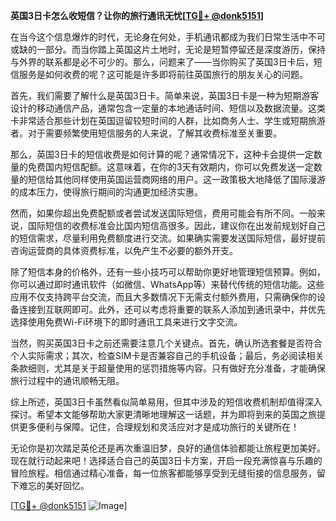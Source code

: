 **英国3日卡怎么收短信？让你的旅行通讯无忧[[TG💪+ @donk5151](https://t.me/s/donk5151)]**

在当今这个信息爆炸的时代，无论身在何处，手机通讯都成为我们日常生活中不可或缺的一部分。而当你踏上英国这片土地时，无论是短暂停留还是深度游历，保持与外界的联系都是必不可少的。那么，问题来了——当你购买了英国3日卡后，短信服务是如何收费的呢？这可能是许多即将前往英国旅行的朋友关心的问题。

首先，我们需要了解什么是英国3日卡。简单来说，英国3日卡是一种为短期游客设计的移动通信产品，通常包含一定量的本地通话时间、短信以及数据流量。这类卡非常适合那些计划在英国逗留较短时间的人群，比如商务人士、学生或短期旅游者。对于需要频繁使用短信服务的人来说，了解其收费标准至关重要。

那么，英国3日卡的短信收费是如何计算的呢？通常情况下，这种卡会提供一定数量的免费国内短信配额。这意味着，在你的3天有效期内，你可以免费发送一定数量的短信给其他同样使用英国运营商网络的用户。这一政策极大地降低了国际漫游的成本压力，使得旅行期间的沟通更加经济实惠。

然而，如果你超出免费配额或者尝试发送国际短信，费用可能会有所不同。一般来说，国际短信的收费标准会比国内短信高很多。因此，建议你在出发前规划好自己的短信需求，尽量利用免费额度进行交流。如果确实需要发送国际短信，最好提前咨询运营商的具体资费标准，以免产生不必要的额外开支。

除了短信本身的价格外，还有一些小技巧可以帮助你更好地管理短信预算。例如，你可以通过即时通讯软件（如微信、WhatsApp等）来替代传统的短信功能。这些应用不仅支持跨平台交流，而且大多数情况下无需支付额外费用，只需确保你的设备连接到互联网即可。此外，还可以考虑将重要的联系人添加到通讯录中，并优先选择使用免费Wi-Fi环境下的即时通讯工具来进行文字交流。

当然，购买英国3日卡之前还需要注意几个关键点。首先，确认所选套餐是否符合个人实际需求；其次，检查SIM卡是否兼容自己的手机设备；最后，务必阅读相关条款细则，尤其是关于超量使用的惩罚措施等内容。只有做好充分准备，才能确保旅行过程中的通讯顺畅无阻。

综上所述，英国3日卡虽然看似简单易用，但其中涉及的短信收费机制却值得深入探讨。希望本文能够帮助大家更清晰地理解这一话题，并为即将到来的英国之旅提供更多便利与保障。记住，合理规划和灵活应对才是成功旅行的关键所在！

无论你是初次踏足英伦还是再次重温旧梦，良好的通信体验都能让旅程更加美好。现在就行动起来吧！选择适合自己的英国3日卡方案，开启一段充满惊喜与乐趣的冒险旅程。相信通过精心准备，每一位旅客都能够享受到无缝衔接的信息服务，留下难忘的美好回忆。

[[TG💪+ @donk5151](https://t.me/s/donk5151) ![Image](https://i.postimg.cc/rwNCRYN7/Snipaste-2025-04-30-17-27-05.png)]